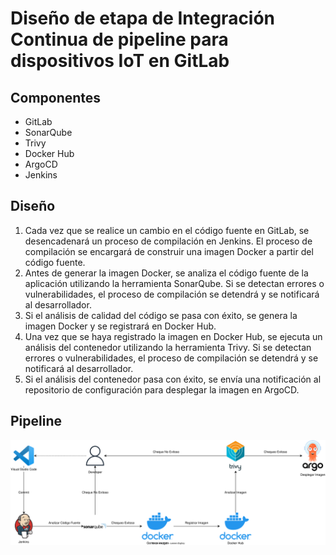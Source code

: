 # Diseño de etapa de Integración Continua de pipeline para dispositivos IoT en GitLab
## Componentes
- GitLab
- SonarQube
- Trivy
- Docker Hub
- ArgoCD
- Jenkins

## Diseño
1. Cada vez que se realice un cambio en el código fuente en GitLab, se desencadenará un proceso de compilación en Jenkins. El proceso de compilación se encargará de construir una imagen Docker a partir del código fuente.
2. Antes de generar la imagen Docker, se analiza el código fuente de la aplicación utilizando la herramienta SonarQube. Si se detectan errores o vulnerabilidades, el proceso de compilación se detendrá y se notificará al desarrollador.
3. Si el análisis de calidad del código se pasa con éxito, se genera la imagen Docker y se registrará en Docker Hub.
4. Una vez que se haya registrado la imagen en Docker Hub, se ejecuta un análisis del contenedor utilizando la herramienta Trivy. Si se detectan errores o vulnerabilidades, el proceso de compilación se detendrá y se notificará al desarrollador.
5. Si el análisis del contenedor pasa con éxito, se envía una notificación al repositorio de configuración para desplegar la imagen en ArgoCD.

## Pipeline
<img src="https://github.com/sfl0r3nz05/SecDelivAutoIoT/blob/master/docs/images/2.5%20Dise%C3%B1o%20Integraci%C3%B3n%20Continua%20pipeline%20IoT%20Jenkins.svg" alt="Diseño de etapa de Integración Continua de pipeline para dispositivos IoT">
